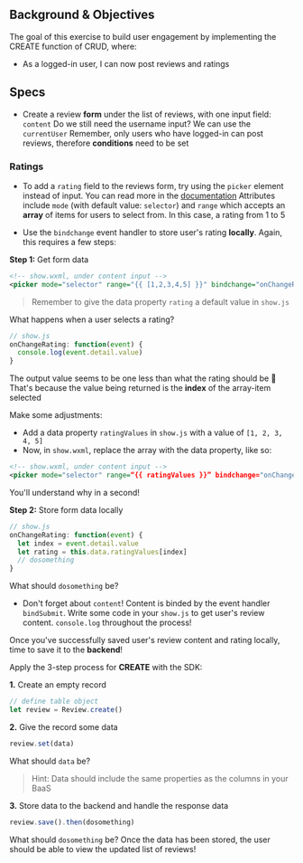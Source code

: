 ## Background & Objectives

The goal of this exercise to build user engagement by implementing the CREATE function of CRUD, where:
- As a logged-in user, I can now post reviews and ratings

## Specs

- Create a review **form** under the list of reviews, with one input field: `content`
Do we still need the username input? We can use the `currentUser`
Remember, only users who have logged-in can post reviews, therefore **conditions** need to be set

### Ratings
- To add a `rating` field to the reviews form, try using the `picker` element instead of input. You can read more in the [documentation](developers.weixin.qq.com/miniprogram/dev/component/picker.html)
Attributes include `mode` (with default value: `selector`) and `range` which accepts an **array** of items for users to select from. In this case, a rating from 1 to 5

- Use the `bindchange` event handler to store user's rating **locally**. Again, this requires a few steps:

**Step 1:** Get form data

```xml
<!-- show.wxml, under content input -->
<picker mode="selector" range="{{ [1,2,3,4,5] }}" bindchange="onChangeRating">Rating {{ rating }}</picker>
```

> Remember to give the data property `rating` a default value in `show.js`

What happens when a user selects a rating? 

```js
// show.js
onChangeRating: function(event) {
  console.log(event.detail.value)
}
```

The output value seems to be one less than what the rating should be 🤔 That's because the value being returned is the **index** of the array-item selected

Make some adjustments:
- Add a data property `ratingValues` in `show.js` with a value of `[1, 2, 3, 4, 5]`
- Now, in `show.wxml`, replace the array with the data property, like so:

```xml
<!-- show.wxml, under content input -->
<picker mode="selector" range=“{{ ratingValues }}” bindchange="onChangeRating">Rating {{ rating }}</picker>
```

You'll understand why in a second!

**Step 2:**  Store form data locally

```js
// show.js
onChangeRating: function(event) {
  let index = event.detail.value
  let rating = this.data.ratingValues[index]
  // dosomething
}
```

What should `dosomething` be?

- Don't forget about `content`! Content is binded by the event handler `bindSubmit`. Write some code in your `show.js` to get user's review content. `console.log` throughout the process!

Once you've successfully saved user's review content and rating locally, time to save it to the **backend**!

Apply the 3-step process for **CREATE** with the SDK:

**1.** Create an empty record

```js
// define table object
let review = Review.create()
```

**2.** Give the record some data
```js
review.set(data)
```

What should `data` be? 
> Hint: Data should include the same properties as the columns in your BaaS 

**3.** Store data to the backend and handle the response data
```js
review.save().then(dosomething)
```

What should `dosomething` be? Once the data has been stored, the user should be able to view the updated list of reviews!
